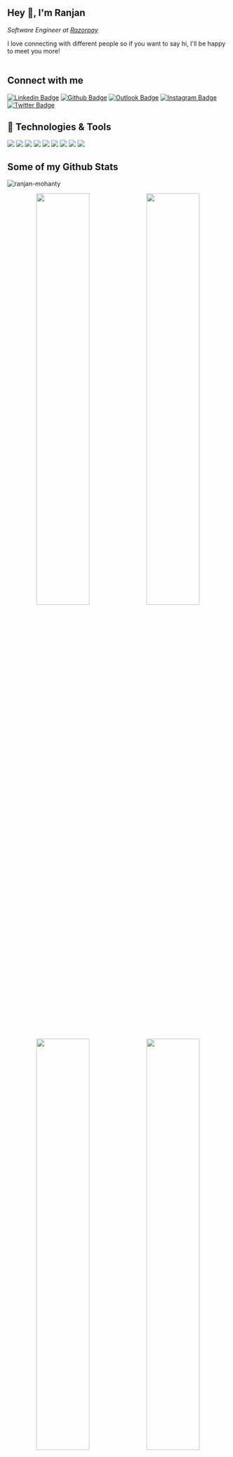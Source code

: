 ## Hey 👋, I'm Ranjan
<p><em>Software Engineer at <a href="http://www.razorpay.com">Razorpay</a></em></p>
I love connecting with different people so if you want to say hi, I'll be happy to meet you more!

<br/>

<br/>

## Connect with me
[![Linkedin Badge](https://img.shields.io/badge/-ranjankm-0072b1?style=flat&logo=Linkedin&logoColor=white&link=https://www.linkedin.com/in/ranjankm/)](https://www.linkedin.com/in/ranjankm/) 
[![Github Badge](https://img.shields.io/badge/-ranjan--mohanty-grey?style=flat&logo=github&logoColor=white&link=https://github.com/ranjan-mohanty/)](https://www.github.com/ranjan-mohanty/)
[![Outlook Badge](https://img.shields.io/badge/-ranjanmohanty@outlook.in-0072c6?style=flat&logo=MicrosoftOutlook&logoColor=white&link=mailto:ranjanmohanty@outlook.in)](mailto:ranjanmohanty@outlook.in) 
[![Instagram Badge](https://img.shields.io/badge/-imranjankm-e1306c?style=flat&logo=instagram&logoColor=white&link=https://instagram.com/imranjankm/)](https://www.instagram.com/imranjankm/)
[![Twitter Badge](https://img.shields.io/badge/-imranjankm-00acee?style=flat&logo=twitter&logoColor=white&link=https://twitter.com/imranjankm/)](https://www.twitter.com/imranjankm/)


## 🔧 Technologies & Tools
![](https://img.shields.io/badge/Code-Java-informational?style=flat&logo=java&logoColor=white&color=2bbc8a)
![](https://img.shields.io/badge/Code-JavaScript-informational?style=flat&logo=javascript&logoColor=white&color=2bbc8a)
![](https://img.shields.io/badge/Editor-IntelliJ_IDEA-informational?style=flat&logo=intellij-idea&logoColor=white&color=2bbc8a)
![](https://img.shields.io/badge/Shell-Bash-informational?style=flat&logo=gnu-bash&logoColor=white&color=2bbc8a)
![](https://img.shields.io/badge/Database-MySQL-informational?style=flat&logo=mysql&logoColor=white&color=2bbc8a)
![](https://img.shields.io/badge/Tools-Kafka-informational?style=flat&logo=ApacheKafka&logoColor=white&color=2bbc8a)
![](https://img.shields.io/badge/Cloud-AWS-informational?style=flat&logo=AmazonAWS&logoColor=white&color=2bbc8a)
![](https://img.shields.io/badge/OS-Linux-informational?style=flat&logo=linux&logoColor=white&color=2bbc8a)
![](https://img.shields.io/badge/OS-MacOS-informational?style=flat&logo=apple&logoColor=white&color=2bbc8a)

## Some of my Github Stats
<img src="https://komarev.com/ghpvc/?username=ranjan-mohanty" alt=ranjan-mohanty style="display:inline"/>

<p align = "center">
<img align="center" width="49%" src="https://github-readme-stats.vercel.app/api?username=ranjan-mohanty&show_icons=true&theme=dark&include_all_commits=true&count_private=true" />
<img align="center" width="49%" src="https://github-readme-streak-stats.herokuapp.com/?user=ranjan-mohanty&theme=dark&include_all_commits=true&count_private=true" />
</p>

<p align = "center">
<img align="center" width="49%" src="https://github-readme-stats.vercel.app/api/top-langs/?username=ranjan-mohanty&layout=compact&count_private=true&theme=dark" />
<img align="center" width="49%" src="https://github-readme-stats.vercel.app/api/wakatime?username=ranjanmohanty&layout=compact&theme=dark" />
</p>

<!---
ranjan-mohanty/ranjan-mohanty is a ✨ special ✨ repository because its `README.md` (this file) appears on your GitHub profile.
You can click the Preview link to take a look at your changes.
--->
